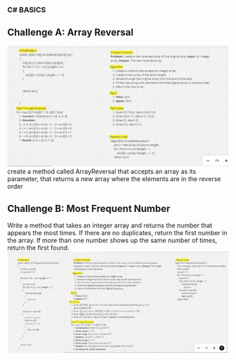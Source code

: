 ### C# BASICS
## Challenge A: Array Reversal

![Challenge A Image](https://github.com/ReemLSHHSM/challenges-and-data-structures/blob/master/C%23BASICS/ArrayReversal/CCA.PNG?raw=true)
create a method called ArrayReversal that accepts an array as its parameter, that returns a new array where the elements are in the reverse order
## Challenge B: Most Frequent Number
Write a method that takes an integer array and returns the number that appears the most times. If there are no duplicates, return the first number in the array. If more than one number shows up the same number of times, return the first found.
![Challenge B Image](https://github.com/ReemLSHHSM/challenges-and-data-structures/blob/master/C%23BASICS/FrequentNumber/CCB.PNG?raw=true)


